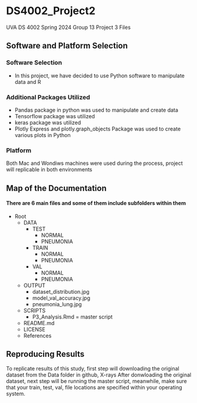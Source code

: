 # DS4002_Project2
UVA DS 4002 Spring 2024 Group 13 Project 3 Files
## Software and Platform Selection
### Software Selection
- In this project, we have decided to use Python software to manipulate data and R
### Additional Packages Utilized
- Pandas package in python was used to manipulate and create data
- Tensorflow package was utilized
- keras package was utilized
- Plotly Express and plotly.graph_objects Package was used to create various plots in Python

### Platform 
Both Mac and Wondiws machines were used during the process, project will replicable in both environments

## Map of the Documentation
#### There are 6 main files and some of them include subfolders within them 
- Root
  - DATA
    - TEST
        - NORMAL
        - PNEUMONIA
    - TRAIN
        - NORMAL
        - PNEUMONIA
    - VAL
        - NORMAL
        - PNEUMONIA
  - OUTPUT
    - dataset_distribution.jpg
    - model_val_accuracy.jpg
    - pneumonia_lung.jpg
  - SCRIPTS
    -  P3_Analysis.Rmd = master script
  - README.md
  - LICENSE
  - References

## Reproducing Results
To replicate results of this study, first step will downloading the original dataset from the Data folder in github, X-rays
After donwloading the original dataset, next step will be running the master script, meanwhile, make sure that your train, test, val, file locations are specified within your operating system.
